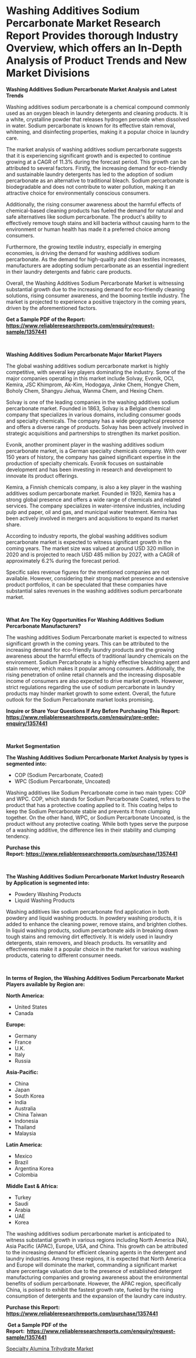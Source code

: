 <p><h1>Washing Additives Sodium Percarbonate Market Research Report Provides thorough Industry Overview, which offers an In-Depth Analysis of Product Trends and New Market Divisions</h1></p><p><strong>Washing Additives Sodium Percarbonate Market Analysis and Latest Trends</strong></p>
<p><p>Washing additives sodium percarbonate is a chemical compound commonly used as an oxygen bleach in laundry detergents and cleaning products. It is a white, crystalline powder that releases hydrogen peroxide when dissolved in water. Sodium percarbonate is known for its effective stain removal, whitening, and disinfecting properties, making it a popular choice in laundry care.</p><p>The market analysis of washing additives sodium percarbonate suggests that it is experiencing significant growth and is expected to continue growing at a CAGR of 11.3% during the forecast period. This growth can be attributed to several factors. Firstly, the increasing demand for eco-friendly and sustainable laundry detergents has led to the adoption of sodium percarbonate as an alternative to traditional bleach. Sodium percarbonate is biodegradable and does not contribute to water pollution, making it an attractive choice for environmentally conscious consumers.</p><p>Additionally, the rising consumer awareness about the harmful effects of chemical-based cleaning products has fueled the demand for natural and safe alternatives like sodium percarbonate. The product's ability to effectively remove tough stains and kill bacteria without causing harm to the environment or human health has made it a preferred choice among consumers.</p><p>Furthermore, the growing textile industry, especially in emerging economies, is driving the demand for washing additives sodium percarbonate. As the demand for high-quality and clean textiles increases, manufacturers are adopting sodium percarbonate as an essential ingredient in their laundry detergents and fabric care products.</p><p>Overall, the Washing Additives Sodium Percarbonate Market is witnessing substantial growth due to the increasing demand for eco-friendly cleaning solutions, rising consumer awareness, and the booming textile industry. The market is projected to experience a positive trajectory in the coming years, driven by the aforementioned factors.</p></p>
<p><strong>Get a Sample PDF of the Report:&nbsp; <a href="https://www.reliableresearchreports.com/enquiry/request-sample/1357441">https://www.reliableresearchreports.com/enquiry/request-sample/1357441</a></strong></p>
<p>&nbsp;</p>
<p><strong>Washing Additives Sodium Percarbonate Major Market Players</strong></p>
<p><p>The global washing additives sodium percarbonate market is highly competitive, with several key players dominating the industry. Some of the major companies operating in this market include Solvay, Evonik, OCI, Kemira, JSC Khimprom, Ak-Kim, Hodogaya, Jinke Chem, Hongye Chem, Boholy Chem, Shangyu Jiehua, Wanma Chem, and Hexing Chem.</p><p>Solvay is one of the leading companies in the washing additives sodium percarbonate market. Founded in 1863, Solvay is a Belgian chemical company that specializes in various domains, including consumer goods and specialty chemicals. The company has a wide geographical presence and offers a diverse range of products. Solvay has been actively involved in strategic acquisitions and partnerships to strengthen its market position.</p><p>Evonik, another prominent player in the washing additives sodium percarbonate market, is a German specialty chemicals company. With over 150 years of history, the company has gained significant expertise in the production of specialty chemicals. Evonik focuses on sustainable development and has been investing in research and development to innovate its product offerings.</p><p>Kemira, a Finnish chemicals company, is also a key player in the washing additives sodium percarbonate market. Founded in 1920, Kemira has a strong global presence and offers a wide range of chemicals and related services. The company specializes in water-intensive industries, including pulp and paper, oil and gas, and municipal water treatment. Kemira has been actively involved in mergers and acquisitions to expand its market share.</p><p>According to industry reports, the global washing additives sodium percarbonate market is expected to witness significant growth in the coming years. The market size was valued at around USD 320 million in 2020 and is projected to reach USD 485 million by 2027, with a CAGR of approximately 6.2% during the forecast period.</p><p>Specific sales revenue figures for the mentioned companies are not available. However, considering their strong market presence and extensive product portfolios, it can be speculated that these companies have substantial sales revenues in the washing additives sodium percarbonate market.</p></p>
<p>&nbsp;</p>
<p><strong>What Are The Key Opportunities For Washing Additives Sodium Percarbonate Manufacturers?</strong></p>
<p><p>The washing additives Sodium Percarbonate market is expected to witness significant growth in the coming years. This can be attributed to the increasing demand for eco-friendly laundry products and the growing awareness about the harmful effects of traditional laundry chemicals on the environment. Sodium Percarbonate is a highly effective bleaching agent and stain remover, which makes it popular among consumers. Additionally, the rising penetration of online retail channels and the increasing disposable income of consumers are also expected to drive market growth. However, strict regulations regarding the use of sodium percarbonate in laundry products may hinder market growth to some extent. Overall, the future outlook for the Sodium Percarbonate market looks promising.</p></p>
<p><strong>Inquire or Share Your Questions If Any Before Purchasing This Report: <a href="https://www.reliableresearchreports.com/enquiry/pre-order-enquiry/1357441">https://www.reliableresearchreports.com/enquiry/pre-order-enquiry/1357441</a></strong></p>
<p>&nbsp;</p>
<p><strong>Market Segmentation</strong></p>
<p><strong>The Washing Additives Sodium Percarbonate Market Analysis by types is segmented into:</strong></p>
<p><ul><li>COP (Sodium Percarbonate, Coated)</li><li>WPC (Sodium Percarbonate, Uncoated)</li></ul></p>
<p><p>Washing additives like Sodium Percarbonate come in two main types: COP and WPC. COP, which stands for Sodium Percarbonate Coated, refers to the product that has a protective coating applied to it. This coating helps to keep the Sodium Percarbonate stable and prevents it from clumping together. On the other hand, WPC, or Sodium Percarbonate Uncoated, is the product without any protective coating. While both types serve the purpose of a washing additive, the difference lies in their stability and clumping tendency.</p></p>
<p><strong>Purchase this Report:&nbsp;<a href="https://www.reliableresearchreports.com/purchase/1357441">https://www.reliableresearchreports.com/purchase/1357441</a></strong></p>
<p>&nbsp;</p>
<p><strong>The Washing Additives Sodium Percarbonate Market Industry Research by Application is segmented into:</strong></p>
<p><ul><li>Powdery Washing Products</li><li>Liquid Washing Products</li></ul></p>
<p><p>Washing additives like sodium percarbonate find application in both powdery and liquid washing products. In powdery washing products, it is added to enhance the cleaning power, remove stains, and brighten clothes. In liquid washing products, sodium percarbonate aids in breaking down tough stains and removing dirt effectively. It is widely used in laundry detergents, stain removers, and bleach products. Its versatility and effectiveness make it a popular choice in the market for various washing products, catering to different consumer needs.</p></p>
<p>&nbsp;</p>
<p><strong>In terms of Region, the Washing Additives Sodium Percarbonate Market Players available by Region are:</strong></p>
<p>
    <p> <strong> North America: </strong>
        <ul>
            <li>United States</li>
            <li>Canada</li>
        </ul>
        </p> 
    <p> <strong> Europe: </strong>
        <ul>
            <li>Germany</li>
            <li>France</li>
            <li>U.K.</li>
            <li>Italy</li>
            <li>Russia</li>
        </ul>
        </p> 
    <p> <strong> Asia-Pacific: </strong>
        <ul>
            <li>China</li>
            <li>Japan</li>
            <li>South Korea</li>
            <li>India</li>
            <li>Australia</li>
            <li>China Taiwan</li>
            <li>Indonesia</li>
            <li>Thailand</li>
            <li>Malaysia</li>
        </ul>
        </p> 
    <p> <strong> Latin America: </strong>
        <ul>
            <li>Mexico</li>
            <li>Brazil</li>
            <li>Argentina Korea</li>
            <li>Colombia</li>
        </ul>
        </p> 
    <p> <strong> Middle East & Africa: </strong>
        <ul>
            <li>Turkey</li>
            <li>Saudi</li>
            <li>Arabia</li>
            <li>UAE</li>
            <li>Korea</li>
        </ul>
    </p>
    </p>
<p><p>The washing additives sodium percarbonate market is anticipated to witness substantial growth in various regions including North America (NA), Asia Pacific (APAC), Europe, USA, and China. This growth can be attributed to the increasing demand for efficient cleaning agents in the detergent and laundry industries. Among these regions, it is expected that North America and Europe will dominate the market, commanding a significant market share percentage valuation due to the presence of established detergent manufacturing companies and growing awareness about the environmental benefits of sodium percarbonate. However, the APAC region, specifically China, is poised to exhibit the fastest growth rate, fueled by the rising consumption of detergents and the expansion of the laundry care industry.</p></p>
<p><strong>Purchase this Report: <a href="https://www.reliableresearchreports.com/purchase/1357441">https://www.reliableresearchreports.com/purchase/1357441</a></strong></p>
<p>&nbsp;<strong>Get a Sample PDF of the Report:&nbsp;&nbsp;<a href="https://www.reliableresearchreports.com/enquiry/request-sample/1357441">https://www.reliableresearchreports.com/enquiry/request-sample/1357441</a></strong></p>
<p><strong></strong></p>
<p><p><a href="https://github.com/RoccoManning/Market-Research-Report-List-2/blob/main/specialty-alumina-trihydrate-market.md">Specialty Alumina Trihydrate Market</a></p></p>